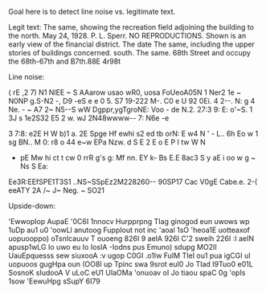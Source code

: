Goal here is to detect line noise vs. legitimate text.

Legit text:
The same, showing the recreation field adjoining the building to
the north.
May 24, 1928.
P. L. Sperr.
NO REPRODUCTIONS.
Shown is an early view of the financial district. The date
The same, including the upper stories of buildings concerned.
south.
The same.
68th Street and occupy the 68th-67th and B7th.88E 4r98t


Line noise:

( rE ,2  7)  N1  NlEE ~ S
AAarow usao wR0,
uosa FoUeoA05N 1
Ner2 1e ~ N0NP g.S-N2  -, D9 -eS e e 0 5.
S7  19-222 M-. C0 e U 92
0Ei. 4 2--. N: g 4 Ne. - ~
A7
2~ N5--S
wW Dgppr,ygTgroNE:
Voo - de
N.2. 27:3
9:  E:  o'~S.
1 3J  s
1e2S32
E5 2  w. wJ
2N48wwww--
7: N6e -e

3 7:8:
e2E
H
W b)1
a. 2E
Spge  Hf ewhi
s2  ed tb
orN:
E w4 N
' -
L.. 6h  Eo  w 1
sg  BN..
M 0:
r8 o 44
e~w
EPa
Nzw. d
S E 2
E o
E P I
tw W N
- pE
Mw hi ct
t cw 0
rrR
g's
g: Mf nn.
EY k-
Bs
E.E
8ac3
S y aE
i oo w
g ~
Ns
S
Ea:

Ee3R:EEfSPE1T3S1  ..NS~SSpEz2M228260--
90SP17
Cac V0gE
Cabe.e. 2-( eeATY 2A /~ J~
Neg. ~ SO21


Upside-down:

'EwwopIop AupaE
'0C6I 1nnocv
Hurpprpng TIag ginogod eun uwows wp 1uDp au1
u0 'oowLl anutoog FuppIout not inc 'aoal 1sO 'heoa1E uotteaxof
uopuooppo) oTsnIcauuv T ouoeng
826I 9 aeIA
926I C'2 sweih
226I :I aeIN
apusp1wLG Io uwo eu Io IosIA
-Iodns pus Emuno) sdupg MO2II UauEpquesss sew siuxooA :v ugop C0GI
.o1Iw FuIM TIeI ou1 pua igCGI uI uopuoos gugHpa oun (OO8I up Tpinc
swa 9srot euI0 Jo TIad I9Tuo0 e01L SosnoK sIudooA V uLoC eU1 UIaOMa
'onuoav oI Jo tiaou spaC 0g 'opIs 1sow 'EewuHpg sSupY 6I79
